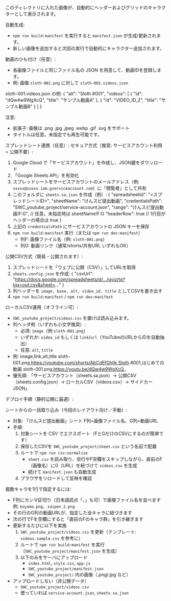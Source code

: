 このディレクトリに入れた画像が、自動的にヘッダーおよびグリッドのキャラクターとして表示されます。

自動生成:
- `npm run build:manifest` を実行すると `manifest.json` が生成/更新されます。
- 新しい画像を追加すると次回の実行で自動的にキャラクター追加されます。

動画のひも付け（任意）:
- 各画像ファイルと同じファイル名の JSON を用意して、動画IDを登録します。
- 例: 画像 `sloth-001.png` に対して `sloth-001.videos.json`

sloth-001.videos.json の例:
{
  "alt": "Sloth #001",
  "videos": [
    { "id": "dQw4w9WgXcQ", "title": "サンプル動画A" },
    { "id": "VIDEO_ID_2", "title": "サンプル動画B" }
  ]
}

注意:
- 拡張子: 画像は .png .jpg .jpeg .webp .gif .svg をサポート
- タイトルは任意。未指定でも再生可能です。

スプレッドシート連携（任意）:
セキュア方式（推奨: サービスアカウント利用 = 公開不要）:
1) Google Cloud で「サービスアカウント」を作成し、JSON鍵をダウンロード
2) 「Google Sheets API」を有効化
3) スプレッドシートをサービスアカウントのメールアドレス（例: `xxxxx@xxxxx.iam.gserviceaccount.com`）に「閲覧者」として共有
4) このフォルダに `sheets.sa.json` を作成（例）:
   {
     "spreadsheetId": "<スプレッドシートID>",
     "sheetName": "けんスピ提出動画",
     "credentialsPath": "SWC_youtube_project/service-account.json",
     "range": "けんスピ提出動画!F:G",  // 任意。未指定時は sheetName!F:G
     "headerRow": true                 // 1行目がヘッダーの場合は true
   }
5) 上記の `credentialsPath` にサービスアカウントの JSON キーを保存
6) `npm run build:manifest` 実行（または `npm run dev:manifest`）
   - 列F: 画像ファイル名（例: `sloth-001.png`）
   - 列G: 動画リンク（通常/shorts/共有URL いずれもOK）

公開CSV方式（簡易・公開されます）:
1) スプレッドシートを「ウェブに公開（CSV）」してURLを取得
2) `sheets.config.json` を作成:
   { "csvUrl": "https://docs.google.com/spreadsheets/d/.../gviz/tq?tqx=out:csv&sheet=..." }
3) 列ヘッダーを `image, base, alt, video_id, title` としてCSVを書き出す
4) `npm run build:manifest` / `npm run dev:manifest`

ローカルCSV運用（オフライン可）:
- `SWC_youtube_project/videos.csv` を置けば読み込みます。
- 列ヘッダ例（いずれも小文字推奨）:
  - 必須: `image`（例:`sloth-001.png`）
  - いずれか: `video_id` もしくは `link`/`url`（YouTubeのURLからIDを自動抽出）
  - 任意: `alt`, `title`
- 例:
  image,link,alt,title
  sloth-001.png,https://youtube.com/shorts/AbCdEfGhIjk,Sloth #001,はじめての動画
  sloth-001.png,https://youtu.be/dQw4w9WgXcQ,,
- 優先順: 「サービスアカウント（sheets.sa.json）→ 公開CSV（sheets.config.json）→ ローカルCSV（videos.csv）→ サイドカーJSON」

デプロイ手順（静的公開に最適）:

シートからの一括取り込み（今回のレイアウト向け／手動）:
- 対象: 「けんスピ提出動画」シート F列=画像ファイル名、G列=動画URL
- 手順:
  1) 対象シートを CSV でエクスポート（FとGだけのCSVにするのが簡単です）
  2) 保存したCSVを `SWC_youtube_project/sheet.csv` という名前で配置
  3) ルートで `npm run csv:normalize`
     - `sheet.csv` を読み取り、空行やF空欄をスキップしながら、直前のF（画像名）にG（URL）を紐づけて `videos.csv` を生成
     - 続けて `manifest.json` も自動生成
  4) ブラウザをリロードして反映を確認

 複数キャラを1行で指定するには:
 - F列にカンマ区切り（日本語読点「、」も可）で画像ファイル名を並べます
   例: `koyama.png, zaipen_2.png`
 - その行のG列の動画URLが、指定した全キャラに紐づきます
 - 次の行でFを空欄にすると「直前のFのキャラ群」を引き継ぎます
- 更新するたびに以下を実施
  1) `SWC_youtube_project/videos.csv` を更新（テンプレート: `videos.sample.csv` を参考に）
  2) ルートで `npm run build:manifest` を実行（`SWC_youtube_project/manifest.json` を生成）
  3) 以下のみをサーバにアップロード
     - `index.html`, `style.css`, `app.js`
     - `SWC_youtube_project/manifest.json`
     - `SWC_youtube_project/` 内の画像（.png/.jpg など）
- アップロードしない（非公開データ）
  - `SWC_youtube_project/videos.csv`
  - 使っていれば `service-account.json`, `sheets.sa.json`
